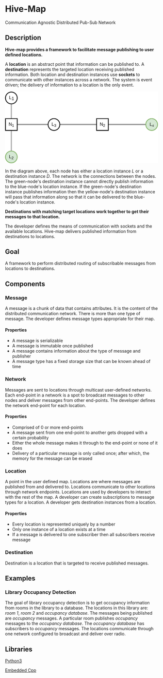 # Hive-Map

Communication Agnostic Distributed Pub-Sub Network

## Description

**Hive-map provides a framework to facilitate message publishing to user defined 
locations.**

A **location** is an abstract point that information can be published to.
A **destination** represents the targeted location receiving published 
information. Both location and destination instances use **sockets** to 
communicate with other instances across a network. The system is event driven;
the delivery of information to a location is the only event.

![ ](docs/diagrams/node_interaction_01.png)

In the diagram above, each node has either a location instance *L*
or a destination instance *D*. The network is the connections between 
the nodes. The green-node's destination instance cannot directly publish
information to the blue-node's location instance. If the green-node's 
destination instance publishes information then the yellow-node's 
destination instance will pass that information along so that it can
be delivered to the blue-node's location instance. 

**Destinations with matching target locations work together to get their messages
to that location.**

The developer defines the means of communication with sockets and the available
locations. Hive-map delivers published information from destinations to locations.

## Goal

A framework to perform distributed routing of subscribable messages from 
locations to destinations.


## Components

### Message
A message is a chunk of data that contains attributes. It is the content of the
distributed communication network. There is more than one type of message. The 
developer defines message types appropriate for their map.

#### Properties
- A message is serializable
- A message is immutable once published 
- A message contains information about the type of message and publisher
- A message type has a fixed storage size that can be known ahead of time

### Network
Messages are sent to locations through multicast user-defined networks. Each 
end-point in a network is a spot to broadcast messages to other nodes and 
deliver messages from other end-points. The developer defines the network
end-point for each location. 

#### Properties
- Comprised of 0 or more end-points
- A message sent from one end-point to another gets dropped with a certain 
probability
- Either the whole message makes it through to the end-point or none of it does
- Delivery of a particular message is only called once; after which, the
memory for the message can be erased

### Location
A point in the user defined map. Locations are where messages are published from 
and delivered to. Locations communicate to other locations through network 
endpoints. Locations are used by developers to interact with the rest of the 
map. A developer can create subscriptions to message types for a location. A 
developer gets destination instances from a location.

#### Properties
- Every location is represented uniquely by a number
- Only one instance of a location exists at a time 
- If a message is delivered to one subscriber then all subscribers receive 
message

### Destination
Destination is a location that is targeted to receive published messages.


## Examples

### Library Occupancy Detection

The goal of library occupancy detection is to get occupancy information from 
rooms in the library to a database. The locations in this library are:
*room 1*, *room 2* and *occupancy database*. The messages being published are
*occupancy* messages. A particular room publishes *occupancy* messages 
to the *occupancy database*. The *occupancy database* has subscribers to
*occupancy* messages. The locations communicate through one network configured
to broadcast and deliver over radio.


## Libraries

[Python3](https://github.com/gregjhansell97/hive-map-python-3/)

[Embedded Cpp](https://github.com/gregjhansell97/hive-map-cpp/)  
  
